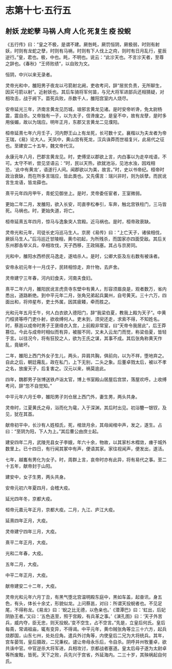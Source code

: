 # 志第十七·五行五

## 射妖 龙蛇孽 马祸 人疴 人化 死复生 疫 投蜺

《五行传》曰：“皇之不极，是谓不建。厥咎眊，厥罚恒阴，厥极弱，时则有射妖，时则有龙蛇之孽，时则有马祸，时则有下人伐上之疴，则时有日月乱行，星辰逆行。”皇，君也。极，中也。眊，不明也。说云：“此沴天也。不言沴天者，至尊之辞也。《春秋》“王师败绩”，以自败为文。

恒阴，中兴以来无录者。

灵帝光和中，雒阳男子夜龙以弓箭射北阙，吏收考问，辞“居贫负责，无所聊生，因买弓箭以射”。近射妖也。其后车骑将军何苗，与兄大将军进部兵还相猜疑，对相攻击，战于阙下。苗死兵败，杀数千人，雒阳宫室内人烧尽。

安帝延光三年，济南言黄龙见历城，琅邪言黄龙见诸。是时安帝听谗，免太尉杨震，震自杀。又帝独有一子，以为太子，信谗废之。是皇不中，故有龙孽，是时多用佞媚，故以为瑞应。明年正月，东郡又言黄龙二见濮阳。

桓帝延熹七年六月壬子，河内野王山上有龙死，长可数十丈。襄楷以为夫龙者为帝王瑞，《易》论大人。天凤中，黄山宫有死龙，汉兵诛莽而世祖复兴，此易代之征也。至建安二十五年，魏文帝代汉。

永康元年八月，巴郡言黄龙见。时，吏傅坚以郡欲上言，内白事以为走卒戏语，不可。太守不听，尝见坚语云：“时，民以天热，欲就池浴，见池水浊，因戏相恐，‘此中有黄龙’，语遂行人间。闻郡欲以为美，故言。”时，史以书帝纪。桓帝时政治衰缺，而在所多言瑞应，皆此类也。又先儒言：瑞兴非时，则为妖孽。而民讹言生龙语，皆龙薛也。

熹平元年四月甲午，青蛇见御坐上。是时，灵帝委任宦者，王室微弱。

更始二年二月，发雒阳，欲入长安，司直李松奉引，车奔，触北宫铁柱门，三马皆死。马祸也。时，更始失道，将亡。

桓帝延熹五年四月，惊马与逸象突人宫殿。近马祸也。是时，桓帝政衰缺。

灵帝光和元年，司徒长史冯巡马生人。京房《易传》曰：“上亡天子，诸侯相伐，厥妖马生人。”后冯巡迁甘陵相，黄巾初起，为所残杀，而国家亦四面受敌。其后关东州郡各举义兵，卒相攻伐，天子西移，王政隔塞。其占与京房同。

光和中，雒阳水西桥民马逸走，遂啮杀人。是时，公卿大臣及左右数有被诛者。

安帝永初元年十一月戊子，民转相惊走，弃什物，去庐舍。

灵帝建宁三年春，河内妇食夫，河南夫食妇。

熹平二年六月，雒阳民讹言虎贲寺东壁中有黄人，形容须眉良是，观者数万，省内悉出，道路断绝。到中平元年二月，张角兄弟起兵冀州，自号黄天。三十六万，四面出和，将帅星布，吏士外属，因其疲餧，牵而胜之。

光和元年五月壬午，何人白衣欲入德阳门，辞“我梁伯夏，教我上殿为天子”。中黄门桓贤等呼门吏仆射，欲收缚何人。吏未到，须臾还走，求索不得，不知姓名。时，蔡邕以成帝时男子王褒绛衣入宫，上前殿非常室，曰“天帝令我居此”，后王莽篡位。今此与成帝时相似而有异，被服不同，又未入云龙门而觉，称梁伯夏，皆轻于言。以往况今，将有狂狡之人，欲为王氏之谋，其事不成。其后张角称黄天作乱，竟破坏。

二年，雒阳上西门外女子生儿，两头，异肩共胸，俱前向，以为不祥，堕地弃之。自此之后，朝廷霿乱，政在私门，上下无别，二头之象。后董卓戮太后，被以不孝之名，放废天子，后复害之。汉元以来，祸莫逾此。

四年，魏郡男子张博送铁卢诣太官，博上书室殿山居屋后宫禁，落屋欢呼。上收缚考问，辞“忽不自觉知。”

中平元年六月壬申，雒阳男子刘仓居上西门外，妻生男，两头共身。

灵帝时，江夏黄氏之母，浴而化为鼋，入于深渊，其后时出见。初浴簪一银钗，及见，犹在其首。

献帝初平中，长沙有人姓桓氏，死，棺敛月余，其母闻棺中声，发之，遂生。占曰：“至阴为阳，下人为上。”其后曹公由庶士起。

建安四年二月，武陵充县女子李娥，年六十余，物故，以其家杉木槥敛，瘗于城外数里上。已十四日，有行闻其冢中有声，便语其家。家往视闻声，便发出，遂活。

七年，越巂有男化为女子。时，周群上言，哀帝时亦有此异，将有易代之事。至二十五年，献帝封于山阳。

建安中，女子生男，两头共身。

安帝元初六年夏四月，会稽大疫。

延光四年冬，京都大疫。

桓帝元嘉元年正月，京都大疫。二月，九江、庐江大疫。

延熹四年正月，大疫。

灵帝建宁四年三月，大疫。

熹平二年正月，大疫。

光和二年春，大疫。

五年二月，大疫。

中平二年正月，大疫。

献帝建安二十二年，大疫。

灵帝光和元年六月丁丑，有黑气堕北宫温明殿东庭中，黑如车盖，起奋讯，身五色，有头，体长十余丈，形貌似龙。上问蔡邕，对曰：所谓天投蜺者也。不见足尾，不得称龙。《易龙》曰：‘蜺之比无德，以色亲也。’《潜潭巴》曰：‘虹出，后妃阴胁王者。’又曰：‘五色迭至，照于宫殿，有兵革之事。’《演孔图》曰：‘天子外苦兵，威内夺，臣无忠，则天投蜺。’变不空生，占不空言。”先是，立皇后何氏。皇后每斋，常谒祖庙，辄有变异，不得谒。中平元年，黄巾贼张角等立三十六方，起兵烧郡国，山东七州，处处应角。遣兵外讨角等，内使皇后二兄为大将统兵。其年，宫车晏驾，皇后摄政，二兄秉权。谴让帝母永乐后，令自杀。阴呼并州牧董卓，欲共诛中官。中官逆杀大将军进，兵相攻讨，京都战者塞道。皇太后母子遂为太尉卓等所废黜，皆死。天下之败，兵先兴于宫省，外延海内。二三十岁，其殃祸起自何氏。
